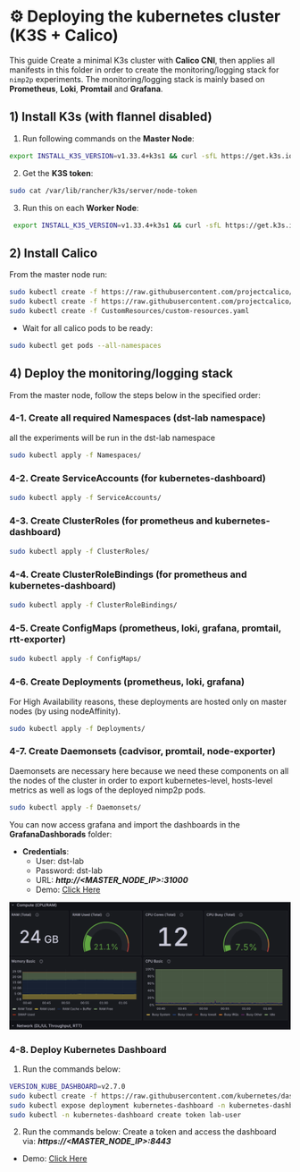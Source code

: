# ⚙️ Deploying the kubernetes cluster (K3S + Calico)

This guide Create a minimal K3s cluster with **Calico CNI**, then applies all manifests in this folder in order to create the monitoring/logging stack for `nimp2p` experiments. The monitoring/logging stack is mainly based on **Prometheus**, **Loki**, **Promtail** and **Grafana**.

##  1)  Install K3s (with flannel disabled)
1. Run following commands on the **Master Node**: 
```bash
export INSTALL_K3S_VERSION=v1.33.4+k3s1 && curl -sfL https://get.k3s.io | INSTALL_K3S_EXEC="--flannel-backend=none --disable-network-policy --cluster-cidr=10.42.0.0/16" sh -s - --token mamoutou@2025
```
2. Get the **K3S token**:  
```bash 
sudo cat /var/lib/rancher/k3s/server/node-token
```
3. Run this on each **Worker Node**: <br />
```bash
 export INSTALL_K3S_VERSION=v1.33.4+k3s1 && curl -sfL https://get.k3s.io | K3S_URL=https://51.91.101.28:6443 K3S_TOKEN=<TOKEN> sh -
 ```

##  2) Install Calico
From the master node run:
```bash
sudo kubectl create -f https://raw.githubusercontent.com/projectcalico/calico/v3.30.3/manifests/operator-crds.yaml
sudo kubectl create -f https://raw.githubusercontent.com/projectcalico/calico/v3.30.3/manifests/tigera-operator.yaml
sudo kubectl create -f CustomResources/custom-resources.yaml 
```
  - Wait for all calico pods to be ready:
```bash 
sudo kubectl get pods --all-namespaces
```
##  4) Deploy the monitoring/logging stack
From the master node, follow the steps below in the specified order:
### 4-1. Create all required Namespaces (dst-lab namespace)
all the experiments will be run in the dst-lab namespace
```bash 
sudo kubectl apply -f Namespaces/
```
### 4-2. Create ServiceAccounts (for kubernetes-dashboard)
```bash 
sudo kubectl apply -f ServiceAccounts/
```
### 4-3. Create ClusterRoles (for prometheus and kubernetes-dashboard)
```bash 
sudo kubectl apply -f ClusterRoles/
```
### 4-4. Create ClusterRoleBindings (for prometheus and kubernetes-dashboard)
```bash 
sudo kubectl apply -f ClusterRoleBindings/
```
### 4-5. Create ConfigMaps (prometheus, loki, grafana, promtail, rtt-exporter)
```bash 
sudo kubectl apply -f ConfigMaps/
```
### 4-6. Create Deployments (prometheus, loki, grafana)
For High Availability reasons, these deployments are hosted only on master nodes (by using nodeAffinity).
```bash 
sudo kubectl apply -f Deployments/
```
### 4-7. Create Daemonsets (cadvisor, promtail, node-exporter)
Daemonsets are necessary here because we need these components on all the nodes of the cluster in order to export kubernetes-level, hosts-level metrics as well as logs of the deployed nimp2p pods.
```bash 
sudo kubectl apply -f Daemonsets/
```
You can now access grafana and import the dashboards in the **GrafanaDashborads** folder:
 - **Credentials**:
   - User: dst-lab
   - Password: dst-lab
   - URL: ***http://<MASTER_NODE_IP>:31000***
   - Demo: [Click Here](http://51.91.101.28:31000)
<img src="img/grafana-demo.png" alt="grafana page"/>

### 4-8. Deploy Kubernetes Dashboard 
1. Run the commands below:
```bash 
VERSION_KUBE_DASHBOARD=v2.7.0
sudo kubectl create -f https://raw.githubusercontent.com/kubernetes/dashboard/${VERSION_KUBE_DASHBOARD}/aio/deploy/recommended.yaml
sudo kubectl expose deployment kubernetes-dashboard -n kubernetes-dashboard --type=NodePort --name=kdash --port=8443 --target-port=8443 --external-ip=<MASTER_NODE_IP>
sudo kubectl -n kubernetes-dashboard create token lab-user
```
2. Run the commands below:
Create a token and access the dashboard via: ***https://<MASTER_NODE_IP>:8443***
  - Demo: [Click Here](http://51.91.101.28:8443)